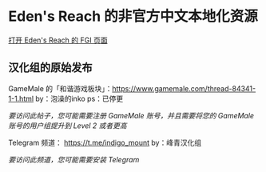 # Eden's Reach 的非官方中文本地化资源

[打开 Eden's Reach 的 FGI 页面](https://furrygames.top/zh-cn/games/Edens_Reach.html)

## 汉化组的原始发布

GameMale 的「和谐游戏板块」：<https://www.gamemale.com/thread-84341-1-1.html> by：泡澡的inko   ps：已停更

_要访问此帖子，您可能需要注册 GameMale 账号，并且需要将您的 GameMale 账号的用户组提升到 Level 2 或者更高_

Telegram 频道： <https://t.me/indigo_mount> by：峰青汉化组

_要访问此频道，您可能需要安装 Telegram_
